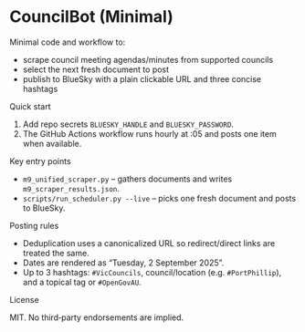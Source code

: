 # CouncilBot (Minimal)

Minimal code and workflow to:

- scrape council meeting agendas/minutes from supported councils
- select the next fresh document to post
- publish to BlueSky with a plain clickable URL and three concise hashtags

Quick start

1) Add repo secrets `BLUESKY_HANDLE` and `BLUESKY_PASSWORD`.
2) The GitHub Actions workflow runs hourly at :05 and posts one item when available.

Key entry points

- `m9_unified_scraper.py` – gathers documents and writes `m9_scraper_results.json`.
- `scripts/run_scheduler.py --live` – picks one fresh document and posts to BlueSky.

Posting rules

- Deduplication uses a canonicalized URL so redirect/direct links are treated the same.
- Dates are rendered as “Tuesday, 2 September 2025”.
- Up to 3 hashtags: `#VicCouncils`, council/location (e.g. `#PortPhillip`), and a topical tag or `#OpenGovAU`.

License

MIT. No third‑party endorsements are implied.
